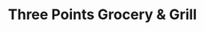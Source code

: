 ---
title: "Three Points Grocery & Grill"
url: /burlington/three-points-grocery-und-grill/
shop: Lebensmittel
---
